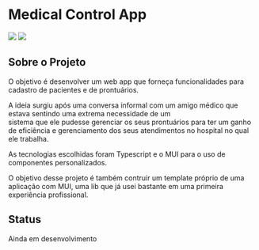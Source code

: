 # Medical Control App
<span>
    <img src="https://img.shields.io/badge/typescript-blue?style=for-the-badge&logo=typescript&logoColor=white"/>
    <img src="https://img.shields.io/badge/Material%20UI-007FFF?style=for-the-badge&logo=mui&logoColor=white"/>
</span>


## Sobre o Projeto
O objetivo é desenvolver um web app que forneça funcionalidades para cadastro de pacientes e de prontuários.<br>

A ideia surgiu após uma conversa informal com um amigo médico que estava sentindo uma extrema necessidade de um<br>
sistema que ele pudesse gerenciar os seus prontuários para ter um ganho de eficiência e gerenciamento dos seus atendimentos no hospital no qual ele trabalha.

As tecnologias escolhidas foram Typescript e o MUI para o uso de componentes personalizados.

O objetivo desse projeto é também contruir um template próprio de uma aplicação com MUI, uma lib que já usei bastante em uma primeira experiência profissional.
## Status
Ainda em desenvolvimento


